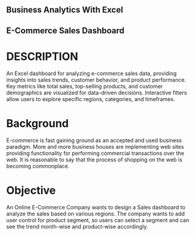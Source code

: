 ## Business Analytics With Excel
## E-Commerce Sales Dashboard

# DESCRIPTION
An Excel dashboard for analyzing e-commerce sales data, providing insights into sales trends, customer behavior, and product performance. Key metrics like total sales, top-selling products, and customer demographics are visualized for data-driven decisions. Interactive filters allow users to explore specific regions, categories, and timeframes.

# Background 
E-commerce is fast gaining ground as an accepted and used business paradigm. More and more business houses are implementing web sites providing functionality for performing commercial transactions over the web. It is reasonable to say that the process of shopping on the web is becoming commonplace.

# Objective

An Online E-Commerce Company wants to design a Sales dashboard to analyze the sales based on various regions. The company wants to add user control for product segment, so users can select a segment and can see the trend month-wise and product-wise accordingly.  
